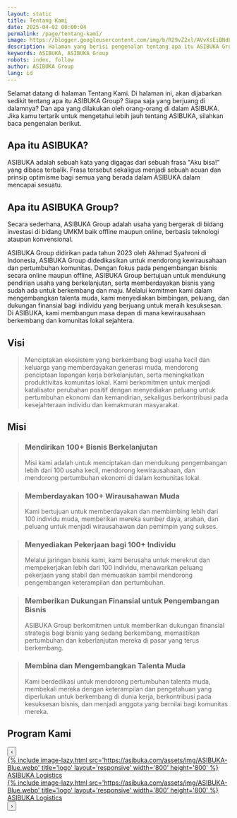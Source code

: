 ```yaml
---
layout: static
title: Tentang Kami
date: 2025-04-02 00:00:04
permalink: /page/tentang-kami/
image: https://blogger.googleusercontent.com/img/b/R29vZ2xl/AVvXsEiBNdLGucFdwv1tnt5_EAcLzW30wtL95iaeC_dSGjQtPvDrdgZ8QeEv_vQz1TkaxsBaUpUCh3MizCx-_BBylFmdXiOASx8gXQeew0Tl5AzZQCKxIACdn62unc2_4sIJIJu34Atenl5c545jmya2qBW9HowTF75UZXZ2ldVkVueZt2Vg3c6mKUsJOFvNfcM/s0-rw/tentang-kami.jpeg
description: Halaman yang berisi pengenalan tentang apa itu ASIBUKA Group, visi misi, siapa saja orang di dalamnya, program yang direncanakannya serta perkembangannya.
keywords: ASIBUKA, ASIBUKA Group
robots: index, follow
author: ASIBUKA Group
lang: id
---
```

Selamat datang di halaman Tentang Kami. Di halaman ini, akan dijabarkan sedikit tentang apa itu ASIBUKA Group? Siapa saja yang berjuang di dalamnya? Dan apa yang dilakukan oleh orang-orang di dalam ASIBUKA. Jika kamu tertarik untuk mengetahui lebih jauh tentang ASIBUKA, silahkan baca pengenalan berikut.

<h2 class='main-heading'>Apa itu ASIBUKA?</h2>

ASIBUKA adalah sebuah kata yang digagas dari sebuah frasa "Aku bisa!" yang dibaca terbalik. Frasa tersebut sekaligus menjadi sebuah acuan dan prinsip optimisme bagi semua yang berada dalam ASIBUKA dalam mencapai sesuatu.

<h2 class='main-heading'>Apa itu ASIBUKA Group?</h2>

Secara sederhana, ASIBUKA Group adalah usaha yang bergerak di bidang investasi di bidang UMKM baik offline maupun online, berbasis teknologi ataupun konvensional.

ASIBUKA Group didirikan pada tahun 2023 oleh Akhmad Syahroni di Indonesia, ASIBUKA Group didedikasikan untuk mendorong kewirausahaan dan pertumbuhan komunitas. Dengan fokus pada pengembangan bisnis secara online maupun offline, ASIBUKA Group bertujuan untuk mendukung pendirian usaha yang berkelanjutan, serta memberdayakan bisnis yang sudah ada untuk berkembang dan maju. Melalui komitmen kami dalam mengembangkan talenta muda, kami menyediakan bimbingan, peluang, dan dukungan finansial bagi individu yang berjuang untuk meraih kesuksesan. Di ASIBUKA, kami membangun masa depan di mana kewirausahaan berkembang dan komunitas lokal sejahtera.

<h2 class='main-heading'>Visi</h2>

> Menciptakan ekosistem yang berkembang bagi usaha kecil dan keluarga yang memberdayakan generasi muda, mendorong penciptaan lapangan kerja berkelanjutan, serta meningkatkan produktivitas komunitas lokal. Kami berkomitmen untuk menjadi katalisator perubahan positif dengan menyediakan peluang untuk pertumbuhan ekonomi dan kemandirian, sekaligus berkontribusi pada kesejahteraan individu dan kemakmuran masyarakat.

<h2 class='main-heading'>Misi</h2>

> ### Mendirikan 100+ Bisnis Berkelanjutan
> Misi kami adalah untuk menciptakan dan mendukung pengembangan lebih dari 100 usaha kecil, mendorong kewirausahaan, dan mendorong pertumbuhan ekonomi di dalam komunitas lokal.

> ### Memberdayakan 100+ Wirausahawan Muda
> Kami bertujuan untuk memberdayakan dan membimbing lebih dari 100 individu muda, memberikan mereka sumber daya, arahan, dan peluang untuk menjadi wirausahawan dan pemimpin yang sukses.

> ### Menyediakan Pekerjaan bagi 100+ Individu
> Melalui jaringan bisnis kami, kami berusaha untuk merekrut dan mempekerjakan lebih dari 100 individu, menawarkan peluang pekerjaan yang stabil dan memuaskan sambil mendorong pengembangan keterampilan dan pertumbuhan.

> ### Memberikan Dukungan Finansial untuk Pengembangan Bisnis
> ASIBUKA Group berkomitmen untuk memberikan dukungan finansial strategis bagi bisnis yang sedang berkembang, memastikan pertumbuhan dan keberlanjutan mereka di pasar yang terus berkembang.

> ### Membina dan Mengembangkan Talenta Muda
> Kami berdedikasi untuk mendorong pertumbuhan talenta muda, membekali mereka dengan keterampilan dan pengetahuan yang diperlukan untuk berkembang di dunia kerja, berkontribusi pada kesuksesan bisnis, dan menjadi anggota yang bernilai bagi komunitas mereka.

<h2 class='main-heading'>Program Kami</h2>
<div class="slider-container">
<button class="nav-button nav-left">&#8249;</button>
<div class="slider">
<div class="card">
<a href='/asibuka-logistics/' title='ASIBUKA Logistics'>{% include image-lazy.html src='https://asibuka.com/assets/img/ASIBUKA-Blue.webp' title='logo' layout='responsive' width='800' height='800' %}</a>
<div class="card-content">
<div class="card-title"><a href='/asibuka-logistics/' title='ASIBUKA Logistics'>ASIBUKA Logistics</a></div>
</div>
</div>
<div class="card">
<a href='/asibuka-logistics/' title='ASIBUKA Logistics'>{% include image-lazy.html src='https://asibuka.com/assets/img/ASIBUKA-Blue.webp' title='logo' layout='responsive' width='800' height='800' %}</a>
<div class="card-content">
<div class="card-title"><a href='/asibuka-logistics/' title='ASIBUKA Logistics'>ASIBUKA Logistics</a></div>
</div>
</div>
</div>
<button class="nav-button nav-right">&#8250;</button>
</div>